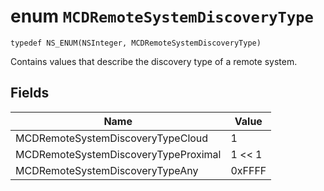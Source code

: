 # enum `MCDRemoteSystemDiscoveryType`

```
typedef NS_ENUM(NSInteger, MCDRemoteSystemDiscoveryType) 
```

Contains values that describe the discovery type of a remote system.

## Fields

Name                        | Value                                
--------------------------------|---------------------------------------------
MCDRemoteSystemDiscoveryTypeCloud | 1
MCDRemoteSystemDiscoveryTypeProximal | 1 << 1
MCDRemoteSystemDiscoveryTypeAny | 0xFFFF